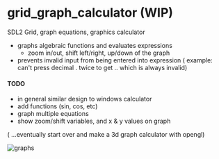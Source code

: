 # grid_graph_calculator (WIP)
SDL2 Grid, graph equations, graphics calculator
- graphs algebraic functions and evaluates expressions
  - zoom in/out, shift left/right, up/down of the graph
- prevents invalid input from being entered into expression ( example: can't press decimal . twice to get .. which is always invalid)

#### TODO
- in general similar design to windows calculator
- add functions (sin, cos, etc)
- graph multiple equations
- show zoom/shift variables, and x & y values on graph

( ...eventually start over and make a 3d graph calculator with opengl)

![graphs](https://github.com/aam29dc/grid_graph_calculator/assets/73267302/8922dddf-8083-4a4d-bf48-6f88608293a7)
